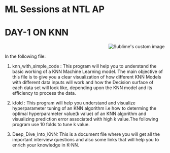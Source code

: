 # ML Sessions at NTL AP
# DAY-1 ON KNN

<p align="right">
  <img src="https://user-images.githubusercontent.com/105512577/189515023-ced1d37e-02a2-4120-87f3-b2f7fe99c3ec.jpg?raw=true" alt="Sublime's custom image"/>
</p>

In the following file:
1. knn_with_simple_code :
This program will help you to understand the basic working of a KNN Machine Learning model. The main objective of this file is to give you a clear visualization of how different KNN Models with different data inputs will work and how the Decision surface of each data set will look like, depending upon the KNN model and its efficiency to process the data.

2. kfold :
This program will help you understand and visualize hyperparameter tuning of an KNN algorithm i.e how to determing the optimal hyperparameter value(k value) of an KNN algorithm and visualizing prediction error associated with high k value.The following program use 10 folds to tune k value. 

3. Deep_Dive_Into_KNN: 
This is a document file where you will get all the important interview questions and also some links that will help you to enrich your knowledge in K-NN.

 
